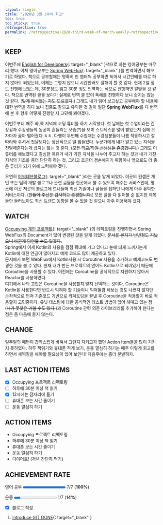 ```yaml
---
layout: single
title: "2020년 3월 3주차 회고"
toc: true
toc_sticky: true
retrospective: true
permalink: /retrospective/2020-third-week-of-march-weekly-retrospective/
---
```


## KEEP

이번주에 [English for Developers](http://www.yes24.com/Product/Goods/19992192){: target="\_blank" }책으로 하는 영어공부는 마무리 했다. 이제 영어공부는 [Spring WebFlux](https://docs.spring.io/spring/docs/current/spring-framework-reference/web-reactive.html){: target="\_blank" }를 번역하면서 해보기로 하였다. 책으로 공부할때는 명확히 한 챕터씩 공부하면 되어서 시간안배를 따로 하지 않아도 되었는데, 이제는 그렇지 않으니 시간안배도 잘해야 할 것 같다. 현재 2일 정도 진행해 보았는데, 30분정도 읽고 30분 정도 번역하는 식으로 진행하면 알맞을 것 같다. 책으로 번역된 글을 보다가 실제로 번역 글 없이 독해를 진행하다 보니 쉽지는 않는것 같다. (~~맞게 해석했는 지도 모르겠다.~~) 그래도 내가 읽어 보고싶고 공부해야 할 내용에 대한 번역을 하다 보니 집중도 잘되고 유익한 것 같아 일단 **Spring WebFlux**를 다 번역해 본 후 향후 어떻게 진행할 지 고민해 봐야겠다.

이번주부터 매주 화,목 저녁에 코딩 튜터를 하기 시작했다. 첫 날에는 첫 수업이라는 긴장감과 수강생들의 동공이 흔들리는 모습(?)을 보며 스트레스를 많이 받았는지 집에 오자마자 곯아 떨어졌다 ㅎㅎ. 다행이 두번째 수업때는 수강생분들이 나름 적응하시고 잘 따라와 주셔서 첫날보다는 정신적으로 덜 힘들었다. 누군가에게 내가 알고 있는 지식을 전달해준다는게 쉽지는 않는 것 같다. (~~모든 학교/학원 선생님들 존경합니다.~~) 그래도 이 튜터를 해보겠다고 결심한 이유가 내가 가진 지식을 나누어 주고자 하는 것과 내가 가진 지식의 기초를 좀더 단단히 하는 것, 그리고 조금더 겸손해지기 위함이니 앞으로도 더 좋은 튜터가 되기 위해 노력해야 겠다.

우연히 [어썸데브블로그](https://awesome-devblog.now.sh/){: target="\_blank" }라는 곳을 알게 되었다. 이곳의 컨셉은 개인 또는 팀의 개발 블로그나 관련 글들을 한곳에서 볼 수 있도록 해주는 서비스인데, 평소에 이곳 저곳의 블로그에 드나들며 최신 기술이나 글들을 접하던 나에게 아주 유익한 서비스이다. (~~만들어 주신분 감사하고 존경합니다.~~) 모든 글을 다 읽어볼 순 없지만 제목들만 둘러보아도 최신 트렌드 동향을 볼 수 있을 것 같으니 자주 이용해야 겠다.

## WATCH

[Occupying 개인 프로젝트](https://github.com/veluxer62/occupying){: target="\_blank" }의 리펙토링을 진행하면서 Spring WebFlux의 Document가 많이 변경된 것을 알게 되었다. ~~문서를 본지가 반년정도 지났으니 바뀐게 당연할 수도 있겠다.~~ <br/>
Spring에서 이제 Kotlin의 사용을 점점 확대해 가고 있다고 눈에 띄게 느껴지는게 Kotlin에 대한 언급이 많아지고 예제 코드도 많이 제공하고 있다. <br/>
문서에서 보면 WebFlux에서 Kotlin사용 시 Coroutine 사용을 추가하고 예제코드도 변경한 것을 볼 수 있다. 현재 내가 만든 프로젝트의 언어도 Kotlin으로 되어있기 때문에 Coroutine을 사용할 수 있다. 이전에는 Coroutine을 공식적으로 지원하지 않아서 Reactor를 사용하였다. <br/>
여기에서 나의 고민은 Coroutine을 사용할지 말지 선택하는 것이다. Coroutine은 Kotlin을 사용한다면 반드시 익혀야 할 기술이니 익혀둘겸 해보는 것도 나쁘지 않지만 순차적으로 먼저 기존코드 기반으로 리펙토링을 끝낸 후 Coroutine을 적용할지 바로 적용할지 고민중이다. 유닛 테스팅에 대한 공식적인 테스트 방법이 없어 헤매고 있는 점 (~~내가 못찾은 거일 수도 있다.~~)과 Coroutine 관련 의존 라이브러리를 추가해야 한다는 점은 좀 마음에 들지 않는다.

## CHANGE

일주일의 패턴이 갑작스럽게 바껴서 그런지 지키고자 했던 Action Item들을 많이 지키지 못하였다. 하루 책읽기와 휴대폰 적게 보기, 운동 열심히 하기는 매주 이렇게 회고를 하면서 채찍질을 해야할 필요성이 있어 보인다! 다음주에는 좀더 분발하자.

## LAST ACTION ITEMS

- [x] Occupying 프로젝트 리펙토링
- [ ] 하루에 30분 이상 책 읽기
- [x] 12시에는 잠자리에 들기
- [ ] 휴대폰 보는 시간 줄이기
- [ ] 운동 열심히 하기

## ACTION ITEMS

- Occupying 프로젝트 리펙토링
- 하루에 30분 이상 책 읽기
- 휴대폰 보는 시간 줄이기
- 운동 열심히 하기
- 다이어트! (저녁 간단히 먹기)

## ACHIEVEMENT RATE

영어 공부
<progress value="7" max="7"></progress>
7/7 (<b>100%</b>)

운동
<progress value="1" max="7"></progress>
1/7 (<b>14%</b>)

- [x] 블로그 작성

1. [Introduce GIT GONE](/tutorials/introduce-git-gone/){: target="\_blank" }
